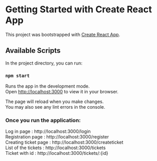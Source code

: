 # Getting Started with Create React App

This project was bootstrapped with [Create React App](https://github.com/facebook/create-react-app).

## Available Scripts

In the project directory, you can run:

### `npm start`

Runs the app in the development mode.\
Open [http://localhost:3000](http://localhost:3000) to view it in your browser.

The page will reload when you make changes.\
You may also see any lint errors in the console.

### Once you run the application:

Log in page : http://localhost:3000/login \
Registration page : http://localhost:3000/register \
Creating ticket page : http://localhost:3000/createticket \
List of the tickets : http://localhost:3000/tickets \
Ticket with id : http://localhost:3000/tickets/:{id}
